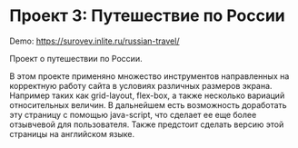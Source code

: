# Проект 3: Путешествие по России

Demo: https://surovev.inlite.ru/russian-travel/

Проект о путешествии по России.

В этом проекте применяно множество инструментов направленных на корректную работу сайта в условиях различных размеров экрана. Например таких как grid-layout, flex-box, а также несколько вариаций относительных величин.
 В дальнейшем есть возможность доработать эту страницу с помощью java-script, что сделает ее еще более отзывчевой для пользователя. Также предстоит сделать версию этой страницы на английском языке.
